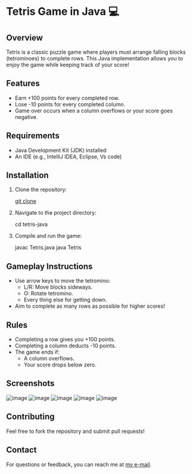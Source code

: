 # Tetris Game in Java 💻

## Overview
Tetris is a classic puzzle game where players must arrange falling blocks (tetrominoes) to complete rows. This Java implementation allows you to enjoy the game while keeping track of your score!

## Features
- Earn +100 points for every completed row.
- Lose -10 points for every completed column.
- Game over occurs when a column overflows or your score goes negative.

## Requirements
- Java Development Kit (JDK) installed
- An IDE (e.g., IntelliJ IDEA, Eclipse, Vs code)

## Installation
1. Clone the repository:
   
   [git clone](https://github.com/MYasin-BLoghmani/tetris-java.git)
   
2. Navigate to the project directory:
   
   cd tetris-java
   
3. Compile and run the game:
   
   javac Tetris.java
   java Tetris
   

## Gameplay Instructions
- Use arrow keys to move the tetromino:
  - L/R: Move blocks sideways.
  - O: Rotate tetromino.
  - Every thing else for getting down.
- Aim to complete as many rows as possible for higher scores!

## Rules
- Completing a row gives you +100 points.
- Completing a column deducts -10 points.
- The game ends if:
  - A column overflows.
  - Your score drops below zero.

## Screenshots
![image](https://github.com/user-attachments/assets/aa793948-07d8-46a8-b2e0-1b634f860148)
![image](https://github.com/user-attachments/assets/4c0d39bd-08e3-4ed2-afe9-ac9c723588a4)
![image](https://github.com/user-attachments/assets/fd1b25e5-58f0-48fb-97d1-28b055f4f26b)
![image](https://github.com/user-attachments/assets/ae559572-1c95-42d4-9af1-b6c017d0a748)
![image](https://github.com/user-attachments/assets/f46497d6-2f48-41b9-a1ce-18aa75a9f8a1)

## Contributing
Feel free to fork the repository and submit pull requests!

## Contact
For questions or feedback, you can reach me at [my e-mail](loghmani1384@example.com).
